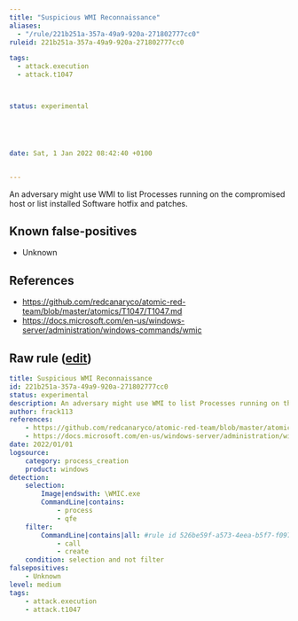 ```yaml
---
title: "Suspicious WMI Reconnaissance"
aliases:
  - "/rule/221b251a-357a-49a9-920a-271802777cc0"
ruleid: 221b251a-357a-49a9-920a-271802777cc0

tags:
  - attack.execution
  - attack.t1047



status: experimental





date: Sat, 1 Jan 2022 08:42:40 +0100


---
```


An adversary might use WMI to list Processes running on the compromised host or list installed Software hotfix and patches.

<!--more-->


## Known false-positives

* Unknown



## References

* https://github.com/redcanaryco/atomic-red-team/blob/master/atomics/T1047/T1047.md
* https://docs.microsoft.com/en-us/windows-server/administration/windows-commands/wmic


## Raw rule ([edit](https://github.com/SigmaHQ/sigma/edit/master/rules/windows/process_creation/proc_creation_win_wmic_reconnaissance.yml))
```yaml
title: Suspicious WMI Reconnaissance
id: 221b251a-357a-49a9-920a-271802777cc0
status: experimental
description: An adversary might use WMI to list Processes running on the compromised host or list installed Software hotfix and patches.
author: frack113
references:
    - https://github.com/redcanaryco/atomic-red-team/blob/master/atomics/T1047/T1047.md
    - https://docs.microsoft.com/en-us/windows-server/administration/windows-commands/wmic
date: 2022/01/01
logsource:
    category: process_creation
    product: windows
detection:
    selection:
        Image|endswith: \WMIC.exe
        CommandLine|contains: 
            - process 
            - qfe
    filter:
        CommandLine|contains|all: #rule id 526be59f-a573-4eea-b5f7-f0973207634d for `wmic process call create #{process_to_execute}` 
            - call
            - create 
    condition: selection and not filter
falsepositives:
    - Unknown
level: medium
tags:
    - attack.execution
    - attack.t1047

```

